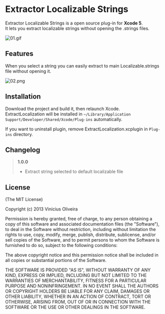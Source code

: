 # Extractor Localizable Strings
Extractor Localizable Strings is a open source plug-in for **Xcode 5**.  
It lets you extract localizable strings without opening the .strings files.

![01.gif](https://raw.githubusercontent.com/viniciusmo/extract-localizable-string-plugin-xcode/master/Resources/01.gif)

## Features
When you select a string you can easily extract to main Localizable.strings file without opening it.

![02.png](https://raw.githubusercontent.com/viniciusmo/extract-localizable-string-plugin-xcode/master/Resources/02.png)

## Installation
Download the project and build it, then relaunch Xcode.  
ExtractLocalization will be installed in `~/Library/Application Support/Developer/Shared/Xcode/Plug-ins` automatically.

If you want to uninstall plugin, remove ExtractLocalization.xcplugin in `Plug-ins` directory.

## Changelog
> **1.0.0**
> 
> - Extract string selected to default localizable file

## License

(The MIT License)

Copyright (c) 2013 Vinicius Oliveira

Permission is hereby granted, free of charge, to any person obtaining a copy of this software and associated documentation files (the "Software"), to deal in the Software without restriction, including without limitation the rights to use, copy, modify, merge, publish, distribute, sublicense, and/or sell copies of the Software, and to permit persons to whom the Software is furnished to do so, subject to the following conditions:

The above copyright notice and this permission notice shall be included in all copies or substantial portions of the Software.

THE SOFTWARE IS PROVIDED "AS IS", WITHOUT WARRANTY OF ANY KIND, EXPRESS OR IMPLIED, INCLUDING BUT NOT LIMITED TO THE WARRANTIES OF MERCHANTABILITY, FITNESS FOR A PARTICULAR PURPOSE AND NONINFRINGEMENT. IN NO EVENT SHALL THE AUTHORS OR COPYRIGHT HOLDERS BE LIABLE FOR ANY CLAIM, DAMAGES OR OTHER LIABILITY, WHETHER IN AN ACTION OF CONTRACT, TORT OR OTHERWISE, ARISING FROM, OUT OF OR IN CONNECTION WITH THE SOFTWARE OR THE USE OR OTHER DEALINGS IN THE SOFTWARE.




